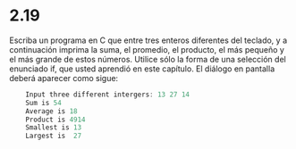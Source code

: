 # 2.19 

Escriba un programa en C que entre tres enteros diferentes del teclado, y a continuación imprima la suma, el promedio, el producto, el más pequeño y el más grande de estos números. Utilice sólo la forma de una selección del enunciado if, que usted aprendió en este capítulo. El diálogo en pantalla deberá aparecer como sigue:

```c
	Input three different intergers: 13 27 14
	Sum is 54
	Average is 18
	Product is 4914
	Smallest is 13
	Largest is  27
```

